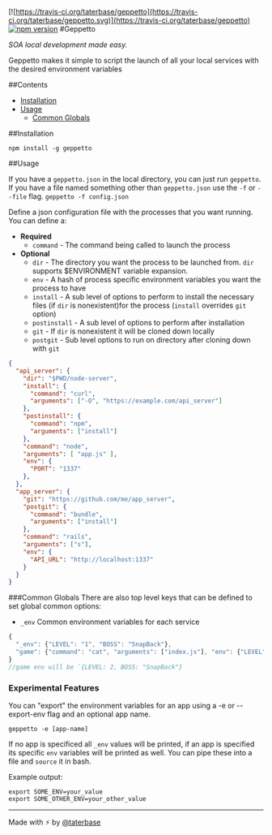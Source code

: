 [![https://travis-ci.org/taterbase/geppetto](https://travis-ci.org/taterbase/geppetto.svg)](https://travis-ci.org/taterbase/geppetto)
[![npm version](https://badge.fury.io/js/geppetto.png)](http://badge.fury.io/js/geppetto)
#Geppetto

*SOA local development made easy.*

Geppetto makes it simple to script the launch of all your local services with the desired environment variables

##Contents
- [Installation](#installation)
- [Usage](#usage)
	- [Common Globals](#common-globals)

##Installation

`npm install -g geppetto`

##Usage

If you have a `geppetto.json` in the local directory, you can just run `geppetto`. If you have a file named something other than `geppetto.json` use the `-f` or `--file` flag.
`geppetto -f config.json`

Define a json configuration file with the processes that you want running. You can define a:

- **Required**
	- `command` - The command being called to launch the process
- **Optional**
	- `dir` - The directory you want the process to be launched from. `dir` supports $ENVIRONMENT variable expansion.
	- `env` - A hash of process specific environment variables you want the process to have
	- `install` - A sub level of options to perform to install the necessary files (if `dir` is nonexistent)for the process (`install` overrides `git` option)
	- `postinstall` - A sub level of options to perform after installation
	- `git` - If `dir` is nonexistent it will be cloned down locally
	- `postgit` - Sub level options to run on directory after cloning down with `git`


```json
{
  "api_server": {
    "dir": "$PWD/node-server",
    "install": {
      "command": "curl",
      "arguments": ["-O", "https://example.com/api_server"]
    },
    "postinstall": {
      "command": "npm",
      "arguments": ["install"]
    },
    "command": "node",
    "arguments": [ "app.js" ],
    "env": {
      "PORT": "1337"
    },
  },
  "app_server": {
    "git": "https://github.com/me/app_server",
    "postgit": {
      "command": "bundle",
      "arguments": ["install"]
    },
    "command": "rails",
    "arguments": ["s"],
    "env": {
      "API_URL": "http://localhost:1337"
    }
  }
}
```

###Common Globals
There are also top level keys that can be defined to set global common options:

- `_env` Common environment variables for each service
```javascript
{
  "_env": {"LEVEL": "1", "BOSS": "SnapBack"},
  "game": {"command": "cat", "arguments": ["index.js"], "env": {"LEVEL": "2"}}
}
//game env will be `{LEVEL: 2, BOSS: "SnapBack"}
```

### Experimental Features
You can "export" the environment variables for an app using a -e or --export-env flag and an optional app name.

`geppetto -e [app-name]`

If no app is specificed all `_env` values will be printed, if an app is specified its specific `env` variables will be printed as well. You can pipe these into a file and `source` it in bash.

Example output:
```
export SOME_ENV=your_value
export SOME_OTHER_ENV=your_other_value
```


___

Made with ⚡️ by [@taterbase](https://twitter.com/taterbase)

